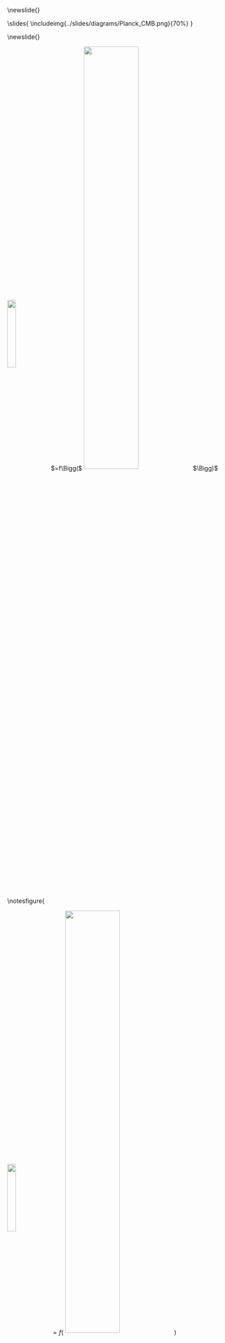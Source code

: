\newslide{}

\slides{
\includeimg{../slides/diagrams/Planck_CMB.png}{70%}
}

\newslide{}

<div style="fontsize:120px;vertical-align:middle;"><img src="../slides/diagrams/earth_PNG37.png" width="20%" style="display:inline-block;background:none;vertical-align:middle;border:none;box-shadow:none;">$=f\Bigg($
<img src="../slides/diagrams/Planck_CMB.png"  width="50%" style="display:inline-block;background:none;vertical-align:middle;border:none;box-shadow:none;">$\Bigg)$</div>

\notesfigure{<div style="fontsize:120px;vertical-align:middle;"><img src="../slides/diagrams/earth_PNG37.png" width="20%" style="display:inline-block;background:none;vertical-align:middle;border:none;box-shadow:none;">$=f\Bigg($
<img src="../slides/diagrams/Planck_CMB.png"  width="50%" style="display:inline-block;background:none;vertical-align:middle;border:none;box-shadow:none;">$\Bigg)$</div>}

\notes{\caption{The cosmic microwave background is, to a very high degree of precision, a Gaussian process. The parameters of its covariance function are given by fundamental parameters of the universe, such as the amount of dark matter and mass.}}
